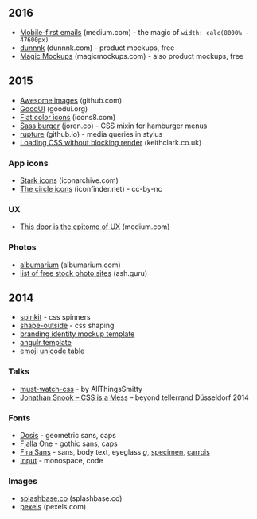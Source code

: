 2016
----

* [Mobile-first emails](https://medium.com/cm-engineering/coding-mobile-first-emails-1513ac4673e#.8630ga679) (medium.com) - the magic of `width: calc(8000% - 47600px)`
* [dunnnk](http://dunnnk.com/) (dunnnk.com) - product mockups, free
* [Magic Mockups](http://magicmockups.com/) (magicmockups.com) - also product mockups, free

2015
----

* [Awesome images](https://github.com/heyalexej/awesome-images) (github.com)
* [GoodUI](http://goodui.org/) (goodui.org)
* [Flat color icons](https://icons8.com/c/flat-color-icons) (icons8.com)
* [Sass burger](http://joren.co/sass-burger/) (joren.co) - CSS mixin for hamburger menus
* [rupture](https://jenius.github.io/rupture/) (github.io) - media queries in stylus
* [Loading CSS without blocking render](http://keithclark.co.uk/articles/loading-css-without-blocking-render/) (keithclark.co.uk)

### App icons

* [Stark icons](http://www.iconarchive.com/show/stark-icons-by-fruityth1ng.html) (iconarchive.com)
* [The circle icons](https://www.iconfinder.com/iconsets/the-circle-icons) (iconfinder.net) - cc-by-nc

### UX

* [This door is the epitome of UX](https://medium.com/my-user-experience-journey/why-this-door-is-the-best-example-of-user-experience-i-could-find-b0c22ebb6007) (medium.com)

### Photos

* [albumarium](http://albumarium.com/) (albumarium.com)
* [list of free stock photo sites](https://ash.guru/free-stock-photos/) (ash.guru)

2014
----

* [spinkit](http://tobiasahlin.com/spinkit/) - css spinners
* [shape-outside](https://developer.mozilla.org/en-US/docs/Web/CSS/shape-outside) - css shaping
* [branding identity mockup template](https://www.behance.net/gallery/19999279/Branding-Identity-Mock-Ups-and-Templates)
* [angulr template](http://flatfull.com/themes/angulr/)
* [emoji unicode table](http://apps.timwhitlock.info/emoji/tables/unicode)

### Talks

* [must-watch-css](https://github.com/AllThingsSmitty/must-watch-css) - by AllThingsSmitty
* [Jonathan Snook – CSS is a Mess](http://vimeo.com/99877232) – beyond tellerrand Düsseldorf 2014

### Fonts

* [Dosis](http://www.google.com/fonts/specimen/Dosis) - geometric sans, caps
* [Fjalla One](http://www.google.com/fonts/specimen/Fjalla+One) - gothic sans, caps
* [Fira Sans](http://www.google.com/fonts/specimen/Fira+Sans) - sans, body text, eyeglass *g*, [specimen](http://mozilla.github.io/Fira/), [carrois](http://www.carrois.com/fira-3-1/)
* [Input](http://input.fontbureau.com/) - monospace, code
 
### Images

* [splashbase.co](http://splashbase.co/) (splashbase.co)
* [pexels](http://pexels.com/) (pexels.com)

